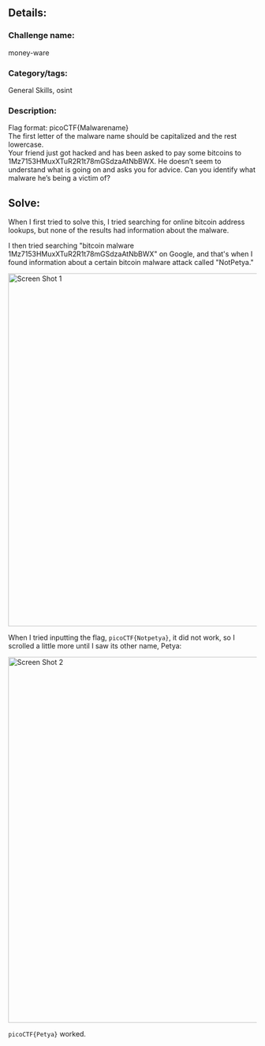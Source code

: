 ## Details:
### Challenge name: 
money-ware

### Category/tags: 
General Skills, osint

### Description:
Flag format: picoCTF{Malwarename}<br>
The first letter of the malware name should be capitalized and the rest lowercase.<br>
Your friend just got hacked and has been asked to pay some bitcoins to 1Mz7153HMuxXTuR2R1t78mGSdzaAtNbBWX. He doesn’t seem to understand what is going on and asks you for advice. Can you identify what malware he’s being a victim of?

## Solve:

When I first tried to solve this, I tried searching for online bitcoin address lookups, but none of the results had information about the malware.

I then tried searching "bitcoin malware 1Mz7153HMuxXTuR2R1t78mGSdzaAtNbBWX" on Google, and that's when I found information about a certain bitcoin malware attack called "NotPetya."

<img width="716" alt="Screen Shot 1" src="https://github.com/uuu2q/ctf-writeups/assets/134032122/39ac7601-358d-45e3-9be4-90d593147093">

When I tried inputting the flag, `picoCTF{Notpetya}`, it did not work, so I scrolled a little more until I saw its other name, Petya:

<img width="742" alt="Screen Shot 2" src="https://github.com/uuu2q/ctf-writeups/assets/134032122/817fc04a-7c43-4635-886b-11c75d4d9c44">

`picoCTF{Petya}` worked.
